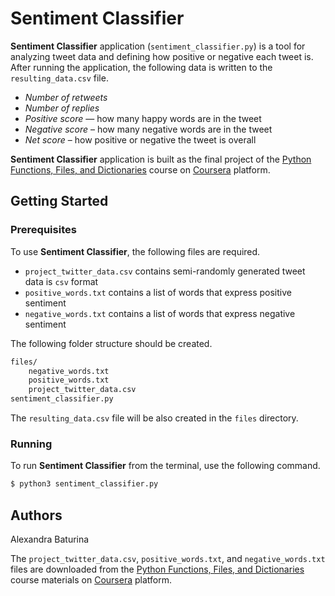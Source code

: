 # Sentiment Classifier

**Sentiment Classifier** application (```sentiment_classifier.py```) is a tool for analyzing tweet data and defining how positive or negative each tweet is. After running the application, the following data is written to the ```resulting_data.csv``` file.
* *Number of retweets*
* *Number of replies*
* *Positive score* — how many happy words are in the tweet 
* *Negative score* –  how many negative words are in the tweet
* *Net score* – how positive or negative the tweet is overall

**Sentiment Classifier** application is built as the final project of the [Python Functions, Files, and Dictionaries](https://www.coursera.org/learn/python-functions-files-dictionaries/home/welcome) course on [Coursera](https://www.coursera.org/) platform.

## Getting Started
### Prerequisites
To use **Sentiment Classifier**, the following files are required.
* ```project_twitter_data.csv``` contains semi-randomly generated tweet data is ```csv``` format
* ```positive_words.txt``` contains a list of words that express positive sentiment
* ```negative_words.txt``` contains a list of words that express negative sentiment

The following folder structure should be created.
```sh
files/
    negative_words.txt
    positive_words.txt
    project_twitter_data.csv
sentiment_classifier.py
```
The ```resulting_data.csv``` file will be also created in the ```files``` directory.

### Running
To run **Sentiment Classifier** from the terminal, use the following command.
```sh
$ python3 sentiment_classifier.py
```
## Authors
Alexandra Baturina

The ```project_twitter_data.csv```, ```positive_words.txt```, and ```negative_words.txt``` files are downloaded from the [Python Functions, Files, and Dictionaries](https://www.coursera.org/learn/python-functions-files-dictionaries/home/welcome) course materials on [Coursera](https://www.coursera.org/) platform.

